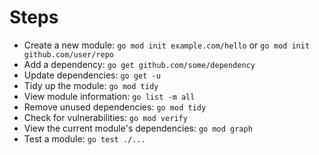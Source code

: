 # Steps
- Create a new module: `go mod init example.com/hello` or `go mod init github.com/user/repo`
- Add a dependency: `go get github.com/some/dependency`
- Update dependencies: `go get -u`
- Tidy up the module: `go mod tidy`
- View module information: `go list -m all`
- Remove unused dependencies: `go mod tidy`
- Check for vulnerabilities: `go mod verify`
- View the current module's dependencies: `go mod graph`
- Test a module: `go test ./...`
